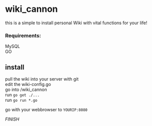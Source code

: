 # wiki_cannon
this is a simple to install personal Wiki with vital functions for your life!  

### Requirements:
MySQL  
GO

## install
pull the wiki into your server with git  
edit the wiki-config.go     
go into /wiki_cannon    
run ```go get ./...```    
run ```go run *.go```  

go with your webbrowser to ```YOURIP:8080```  



*FINISH*

